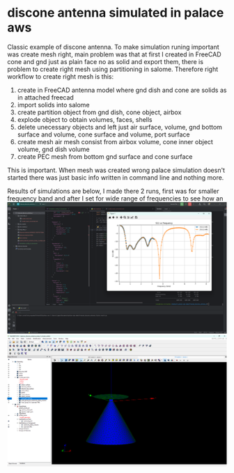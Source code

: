 # discone antenna simulated in palace aws
Classic example of discone antenna. To make simulation runing important was create mesh right, main problem was that at first I created in FreeCAD cone and gnd just as plain
face no as solid and export them, there is problem to create right mesh using partitioning in salome.
Therefore right workflow to create right mesh is this:
  1. create in FreeCAD antenna model where gnd dish and cone are solids as in attached freecad
  2. import solids into salome
  3. create partition object from gnd dish, cone object, airbox
  4. explode object to obtain volumes, faces, shells
  5. delete unecessary objects and left just air surface, volume, gnd bottom surface and volume, cone surface and volume, port surface
  6. create mesh air mesh consist from airbox volume, cone inner object volume, gnd dish volume
  7. create PEC mesh from bottom gnd surface and cone surface

This is important. When mesh was created wrong palace simulation doesn't started there was just basic info written in command line and nothing more.

Results of simulations are below, I made there 2 runs, first was for smaller frequency band and after I set for wide range of frequencies to see how an
![image](./images/discone_antenna_results_1.png)
![image](./images/salome_antenna_mesh.png)
